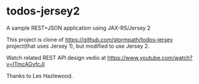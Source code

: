 
todos-jersey2
=============

A sample REST+JSON application using JAX-RS/Jersey 2


This project is clone of https://github.com/stormpath/todos-jersey project(that uses Jersey 1), but modified to use Jersey 2.

Watch related REST API design vedio at  https://www.youtube.com/watch?v=ITmcAGvfcJI

Thanks to Les Hazlewood.

